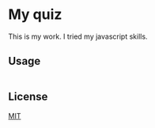 # My quiz

This is my work. I tried my javascript skills.


## Usage

```javascript

```



## License
[MIT](https://youtube.com/benyx/)
